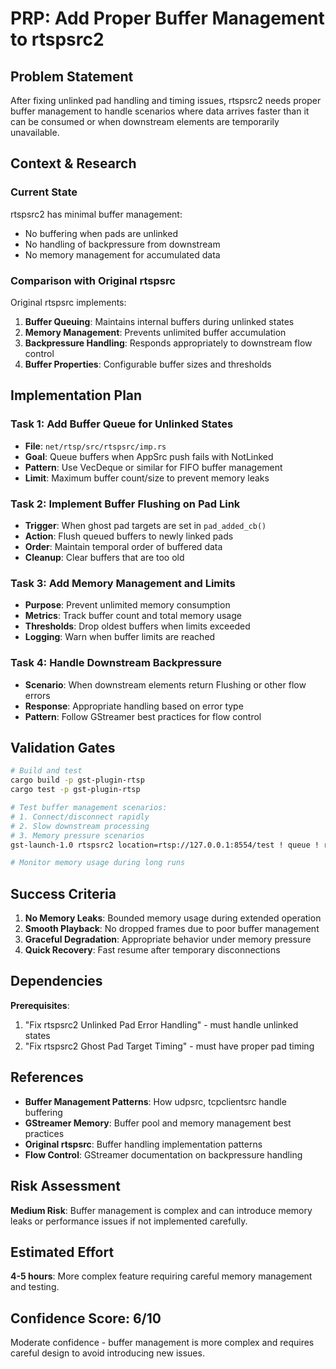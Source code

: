 # PRP: Add Proper Buffer Management to rtspsrc2

## Problem Statement

After fixing unlinked pad handling and timing issues, rtspsrc2 needs proper buffer management to handle scenarios where data arrives faster than it can be consumed or when downstream elements are temporarily unavailable.

## Context & Research

### Current State
rtspsrc2 has minimal buffer management:
- No buffering when pads are unlinked
- No handling of backpressure from downstream
- No memory management for accumulated data

### Comparison with Original rtspsrc
Original rtspsrc implements:
1. **Buffer Queuing**: Maintains internal buffers during unlinked states
2. **Memory Management**: Prevents unlimited buffer accumulation  
3. **Backpressure Handling**: Responds appropriately to downstream flow control
4. **Buffer Properties**: Configurable buffer sizes and thresholds

## Implementation Plan

### Task 1: Add Buffer Queue for Unlinked States
- **File**: `net/rtsp/src/rtspsrc/imp.rs`
- **Goal**: Queue buffers when AppSrc push fails with NotLinked
- **Pattern**: Use VecDeque or similar for FIFO buffer management
- **Limit**: Maximum buffer count/size to prevent memory leaks

### Task 2: Implement Buffer Flushing on Pad Link
- **Trigger**: When ghost pad targets are set in `pad_added_cb()`
- **Action**: Flush queued buffers to newly linked pads
- **Order**: Maintain temporal order of buffered data
- **Cleanup**: Clear buffers that are too old

### Task 3: Add Memory Management and Limits
- **Purpose**: Prevent unlimited memory consumption
- **Metrics**: Track buffer count and total memory usage
- **Thresholds**: Drop oldest buffers when limits exceeded
- **Logging**: Warn when buffer limits are reached

### Task 4: Handle Downstream Backpressure
- **Scenario**: When downstream elements return Flushing or other flow errors
- **Response**: Appropriate handling based on error type
- **Pattern**: Follow GStreamer best practices for flow control

## Validation Gates

```bash
# Build and test
cargo build -p gst-plugin-rtsp
cargo test -p gst-plugin-rtsp

# Test buffer management scenarios:
# 1. Connect/disconnect rapidly
# 2. Slow downstream processing  
# 3. Memory pressure scenarios
gst-launch-1.0 rtspsrc2 location=rtsp://127.0.0.1:8554/test ! queue ! rtph264depay ! h264parse ! avdec_h264 ! videoconvert ! autovideosink

# Monitor memory usage during long runs
```

## Success Criteria

1. **No Memory Leaks**: Bounded memory usage during extended operation
2. **Smooth Playback**: No dropped frames due to poor buffer management
3. **Graceful Degradation**: Appropriate behavior under memory pressure
4. **Quick Recovery**: Fast resume after temporary disconnections

## Dependencies

**Prerequisites**: 
1. "Fix rtspsrc2 Unlinked Pad Error Handling" - must handle unlinked states
2. "Fix rtspsrc2 Ghost Pad Target Timing" - must have proper pad timing

## References

- **Buffer Management Patterns**: How udpsrc, tcpclientsrc handle buffering
- **GStreamer Memory**: Buffer pool and memory management best practices
- **Original rtspsrc**: Buffer handling implementation patterns
- **Flow Control**: GStreamer documentation on backpressure handling

## Risk Assessment

**Medium Risk**: Buffer management is complex and can introduce memory leaks or performance issues if not implemented carefully.

## Estimated Effort

**4-5 hours**: More complex feature requiring careful memory management and testing.

## Confidence Score: 6/10

Moderate confidence - buffer management is more complex and requires careful design to avoid introducing new issues.
